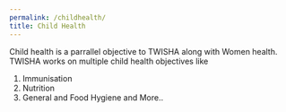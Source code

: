 ```yaml
---
permalink: /childhealth/
title: Child Health
---
```


Child health is a parrallel objective to TWISHA along with Women health. 
TWISHA works on multiple child health objectives like
1. Immunisation
2. Nutrition
3. General and Food Hygiene
and More..
